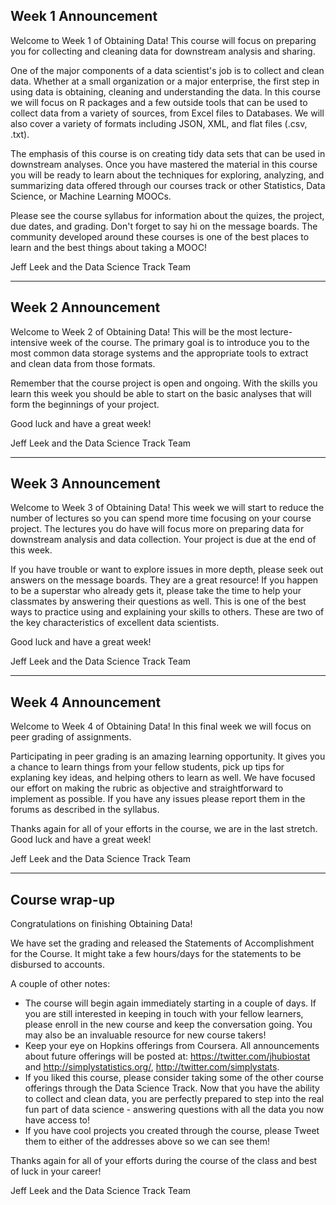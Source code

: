 ## Week 1 Announcement

Welcome to Week 1 of Obtaining Data! This course
will focus on preparing you for collecting and cleaning data
for downstream analysis and sharing. 

One of the major components of a data scientist's job is to collect and clean data. Whether at a small organization or a major enterprise, the first step in using data
is obtaining, cleaning and understanding the data. In this course we will focus
on R packages and a few outside tools that can be used to collect data from
a variety of sources, from Excel files to Databases. We will also cover a variety
of formats including JSON, XML, and flat files (.csv, .txt).

The emphasis of this course is on creating tidy data sets that can be used in downstream analyses. Once you have mastered the material in this course you will be ready to learn about the techniques for exploring, analyzing, and summarizing data
offered through our courses track or other Statistics, Data Science, or Machine Learning MOOCs. 

Please see the course syllabus for information about the quizes, the project, due dates, and grading. Don't forget to say hi on the message boards. The community developed around these courses is one of the best places to learn and the best things about taking a MOOC!

Jeff Leek and the Data Science Track Team

---

## Week 2 Announcement

Welcome to Week 2 of Obtaining Data! This will be the most lecture-intensive week of the course. The primary goal is to introduce you to the most common data storage systems and the appropriate tools to extract and clean data from those formats. 

Remember that the course project is open and ongoing. With the skills you learn this week you should be able to start on the basic analyses that will form the beginnings of your project. 

Good luck and have a great week!

Jeff Leek and the Data Science Track Team


---


## Week 3 Announcement


Welcome to Week 3 of Obtaining Data! This week we will start to reduce the number of lectures so you can spend more time focusing on your course project. The lectures you do have will focus more on preparing data for downstream analysis and data collection. Your project is due at the end of this week. 

If you have trouble or want to explore issues in more depth, please seek out answers on the message boards. They are a great resource! If you happen to be a superstar who already gets it, please take the time to help your classmates by answering their questions as well. This is one of the best ways to practice using and explaining your skills to others. These are two of the key characteristics of excellent data scientists.

Good luck and have a great week!

Jeff Leek and the Data Science Track Team



---


## Week 4 Announcement


Welcome to Week 4 of Obtaining Data! In this final week we will focus on peer grading of assignments. 

Participating in peer grading is an amazing learning opportunity. It gives you a chance to learn things from your fellow students, pick up tips for explaning key ideas, and helping others to learn as well. We have focused our effort on making the rubric as objective and straightforward to implement as possible. If you have any issues please report them in the forums as described in the syllabus. 

Thanks again for all of your efforts in the course, we are in the last stretch. Good luck and have a great week!

Jeff Leek and the Data Science Track Team


---

## Course wrap-up

Congratulations on finishing Obtaining Data!

We have set the grading and released the Statements of Accomplishment for the Course. It might take a few hours/days for the statements to be disbursed to accounts.

A couple of other notes:

* The course will begin again immediately starting in a couple of
days. If you are still interested in keeping in touch with your
fellow learners, please enroll in the new course and keep the conversation going. You may also be an invaluable resource for 
new course takers!
* Keep your eye on Hopkins offerings from Coursera. All announcements about future offerings will be posted at: https://twitter.com/jhubiostat and http://simplystatistics.org/, http://twitter.com/simplystats. 
* If you liked this course, please consider taking some of the other course offerings through the Data Science Track. Now that you have the ability to collect and clean data, you are perfectly prepared to step into the real fun part of data science - answering questions with all the data you now have access to!
* If you have cool projects you created through the course, please
Tweet them to either of the addresses above so we can see them!

Thanks again for all of your efforts during the course of the class and best of luck in your career!

Jeff Leek and the Data Science Track Team
